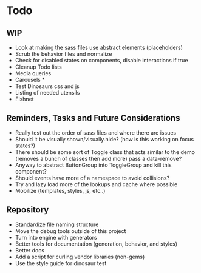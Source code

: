 
# Todo

## WIP
- Look at making the sass files use abstract elements (placeholders)
- Scrub the behavior files and normalize
- Check for disabled states on components, disable interactions if true
- Cleanup Todo lists
- Media queries
- Carousels *
- Test Dinosaurs css and js
- Listing of needed utensils
- Fishnet

## Reminders, Tasks and Future Considerations
- Really test out the order of sass files and where there are issues
- Should it be visually.shown/visually.hide? (how is this working on
  focus states?)
- There should be some sort of Toggle class that acts similar to the
  demo (removes a bunch of classes then add more) pass a data-remove?
- Anyway to abstract ButtonGroup into ToggleGroup and kill this
  component?
- Should events have more of a namespace to avoid collisions?
- Try and lazy load more of the lookups and cache where possible
- Mobilize (templates, styles, js, etc..)

## Repository
- Standardize file naming structure
- Move the debug tools outside of this project
- Turn into engine with generators
- Better tools for documentation (generation, behavior, and styles)
- Better docs
- Add a script for curling vendor libraries (non-gems)
- Use the style guide for dinosaur test

